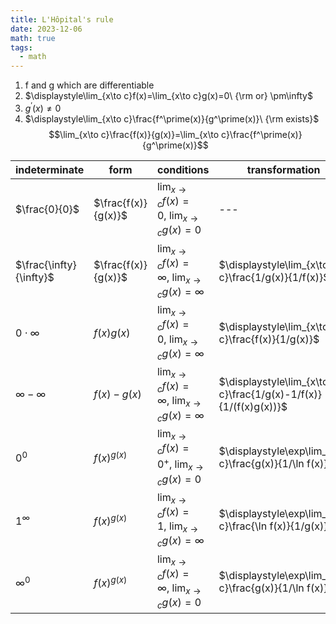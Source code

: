 ```yaml
---
title: L'Hôpital's rule
date: 2023-12-06
math: true
tags:
  - math
---
```

1. f and g which are differentiable
2. $\displaystyle\lim_{x\to c}f(x)=\lim_{x\to c}g(x)=0\ {\rm or} \pm\infty$
3. $g^\prime(x)\neq 0$
4. $\displaystyle\lim_{x\to c}\frac{f^\prime(x)}{g^\prime(x)}\ {\rm exists}$
$$\lim_{x\to c}\frac{f(x)}{g(x)}=\lim_{x\to c}\frac{f^\prime(x)}{g^\prime(x)}$$

|indeterminate|form|conditions|transformation|
|---|---|---|---|
|$\frac{0}{0}$|$\frac{f(x)}{g(x)}$|$\displaystyle\lim_{x\to c}f(x)=0,\ \lim_{x\to c}g(x)=0$|---|
|$\frac{\infty}{\infty}$|$\frac{f(x)}{g(x)}$|$\displaystyle\lim_{x\to c}f(x)=\infty,\ \lim_{x\to c}g(x)=\infty$|$\displaystyle\lim_{x\to c}\frac{1/g(x)}{1/f(x)}$|
|$0\cdot\infty$|$f(x)g(x)$|$\displaystyle\lim_{x\to c}f(x)=0,\ \lim_{x\to c}g(x)=\infty$|$\displaystyle\lim_{x\to c}\frac{f(x)}{1/g(x)}$|
|$\infty-\infty$|$f(x)-g(x)$|$\displaystyle\lim_{x\to c}f(x)=\infty,\ \lim_{x\to c}g(x)=\infty$|$\displaystyle\lim_{x\to c}\frac{1/g(x)-1/f(x)}{1/(f(x)g(x))}$|
|$0^0$|$f(x)^{g(x)}$|$\displaystyle\lim_{x\to c}f(x)=0^+,\ \lim_{x\to c}g(x)=0$|$\displaystyle\exp\lim_{x\to c}\frac{g(x)}{1/\ln f(x)}$|
|$1^\infty$|$f(x)^{g(x)}$|$\displaystyle\lim_{x\to c}f(x)=1,\ \lim_{x\to c}g(x)=\infty$|$\displaystyle\exp\lim_{x\to c}\frac{\ln f(x)}{1/g(x)}$|
|$\infty^0$|$f(x)^{g(x)}$|$\displaystyle\lim_{x\to c}f(x)=\infty,\ \lim_{x\to c}g(x)=0$|$\displaystyle\exp\lim_{x\to c}\frac{g(x)}{1/\ln f(x)}$|
